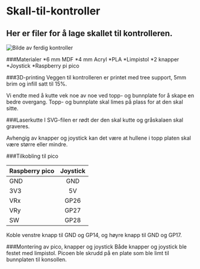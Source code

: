 # Skall-til-kontroller
## Her er filer for å lage skallet til kontrolleren.

![Bilde av ferdig kontroller](https://github.com/Konsollkameratene/Skall-til-kontroller/assets/113992886/c645173a-9f41-493b-ae03-45b2acde618c)


###Materialer
*6 mm MDF
*4 mm Acryl
*PLA
*Limpistol
*2 knapper
*Joystick
*Raspberry pi pico

###3D-printing
Veggen til kontrolleren er printet med tree support, 5mm brim og infill satt til 15%.

Vi endte med å kutte vek noe av noe ved topp- og bunnplate for å skape en bedre overgang. Topp- og bunnplate skal limes på plass for at den skal sitte.

###Laserkutte
I SVG-filen er rødt der den skal kutte og gråskalaen skal graveres. 

Avhengig av knapper og joystick kan det være at hullene i topp platen skal være større eller mindre.

###Tilkobling til pico

| Raspberry pico  | Joystick        |
| --------------- |:---------------:|
| GND             | GND             |
| 3V3             | 5V              |
| VRx             | GP26            |
|VRy              |GP27             |
|SW               |GP28             |

Koble venstre knapp til GND og GP14, og høyre knapp til GND og GP17.

###Montering av pico, knapper og joystick
Både knapper og joystick ble festet med limpistol. Picoen ble skrudd på en plate som ble limt til bunnplaten til konsollen.
